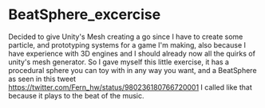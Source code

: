 # BeatSphere_excercise
Decided to give Unity's Mesh creating a go since I have to create some particle, and prototyping systems for a game I'm making, also because I have experience with 3D engines and I should already now all the quirks of unity's mesh generator. So I gave myself this little exercise, it has a procedural sphere you can toy with in any way you want, and a BeatSphere as seen in this tweet https://twitter.com/Fern_hw/status/980236180766720001 I called like that because it plays to the beat of the music.
